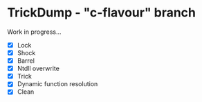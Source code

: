 # TrickDump - "c-flavour" branch

Work in progress...

- [x] Lock
- [x] Shock
- [x] Barrel
- [x] Ntdll overwrite
- [x] Trick
- [x] Dynamic function resolution
- [x] Clean